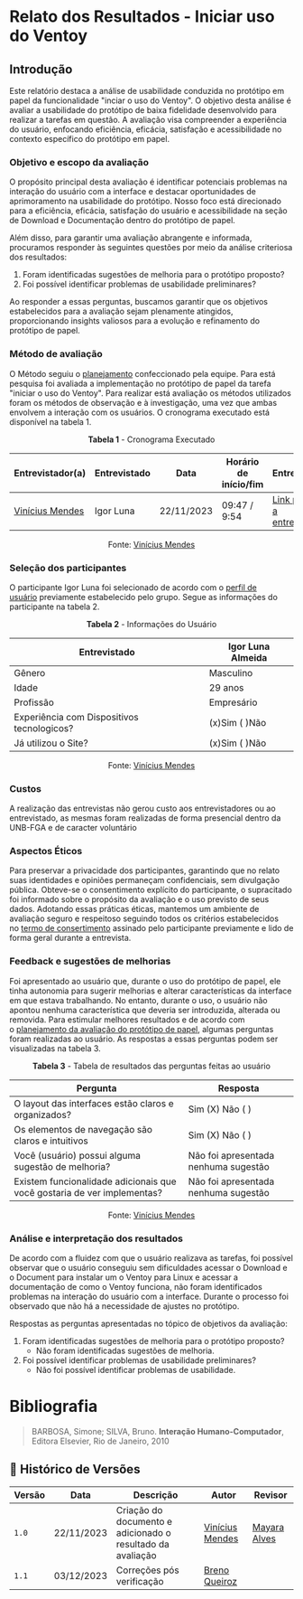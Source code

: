 # Relato dos Resultados - Iniciar uso do Ventoy

## Introdução

Este relatório destaca a análise de usabilidade conduzida no protótipo em papel da funcionalidade "inciar o uso do Ventoy". O objetivo desta análise é avaliar a usabilidade do protótipo de baixa fidelidade desenvolvido para realizar a tarefas em questão. A avaliação visa compreender a experiência do usuário, enfocando eficiência, eficácia, satisfação e acessibilidade no contexto específico do protótipo em papel.

### Objetivo e escopo da avaliação

O propósito principal desta avaliação é identificar potenciais problemas na interação do usuário com a interface e destacar oportunidades de aprimoramento na usabilidade do protótipo. Nosso foco está direcionado para a eficiência, eficácia, satisfação do usuário e acessibilidade na seção de Download e Documentação dentro do protótipo de papel.

Além disso, para garantir uma avaliação abrangente e informada, procuramos responder às seguintes questões por meio da análise criteriosa dos resultados:

1. Foram identificadas sugestões de melhoria para o protótipo proposto?
2. Foi possível identificar problemas de usabilidade preliminares?

Ao responder a essas perguntas, buscamos garantir que os objetivos estabelecidos para a avaliação sejam plenamente atingidos, proporcionando insights valiosos para a evolução e refinamento do protótipo de papel.

### Método de avaliação

O Método seguiu o [planejamento](https://github.com/Interacao-Humano-Computador/2023.2-Ventoy/blob/main/docs/DAD/nivel2/prototipoDePapel/planejamento.md) confeccionado pela equipe. Para está pesquisa foi avaliada a implementação no protótipo de papel da tarefa "iniciar o uso do Ventoy". Para realizar está avaliação os métodos utilizados foram os métodos de observação e à investigação, uma vez que ambas envolvem a interação com os usuários. O cronograma executado está disponível na tabela 1.

<center>

**Tabela 1** - Cronograma Executado

| Entrevistador(a) |Entrevistado | Data | Horário de início/fim | Entrevista |
|------------------|-------------|------|----------------------|---------- |
| [Vinícius Mendes](https://github.com/yabamiah) | Igor Luna | 22/11/2023 | 09:47 / 9:54 | [Link para a entrevista](https://youtu.be/6PR9nO--088) |

Fonte: [Vinícius Mendes](https://github.com/yabamiah)

</center>


### Seleção dos participantes

O participante Igor Luna foi selecionado de acordo com o [perfil de usuário](/elicitacao/PerfilUsuario/) previamente estabelecido pelo grupo. Segue as informações do participante na tabela 2.

<center>

**Tabela 2** - Informações do Usuário

| **Entrevistado** | **Igor Luna Almeida** |
|--------------|---------------------|
| Gênero | Masculino |
| Idade | 29 anos |
| Profissão | Empresário |
| Experiência com Dispositivos tecnologicos? | (x)Sim ( )Não |
| Já utilizou o Site? | (x)Sim ( )Não|

Fonte: [Vinícius Mendes](https://github.com/yabamiah)

</center>

### Custos

A realização das entrevistas não gerou custo aos entrevistadores ou ao entrevistado, as mesmas foram realizadas de forma presencial dentro da UNB-FGA e de caracter voluntário

### Aspectos Éticos

Para preservar a privacidade dos participantes, garantindo que no relato suas identidades e opiniões permaneçam confidenciais, sem divulgação pública. Obteve-se o consentimento explícito do participante, o supracitado foi informado sobre o propósito da avaliação e o uso previsto de seus dados. Adotando essas práticas éticas, mantemos um ambiente de avaliação seguro e respeitoso seguindo todos os critérios estabelecidos no [termo de consertimento](https://github.com/Interacao-Humano-Computador/2023.2-Ventoy/blob/main/docs/assets/termoConsertimentoPluginAss.pdf) assinado pelo participante previamente e lido de forma geral durante a entrevista.

### Feedback e sugestões de melhorias

Foi apresentado ao usuário que, durante o uso do protótipo de papel, ele tinha autonomia para sugerir melhorias e alterar características da interface em que estava trabalhando. No entanto, durante o uso, o usuário não apontou nenhuma característica que deveria ser introduzida, alterada ou removida. Para estimular melhores resultados e de acordo com o [planejamento da avaliação do protótipo de papel](https://github.com/Interacao-Humano-Computador/2023.2-Ventoy/blob/main/docs/DAD/nivel2/prototipoDePapel/planejamento.md), algumas perguntas foram realizadas ao usuário. As respostas a essas perguntas podem ser visualizadas na tabela 3.

<center>

**Tabela 3** - Tabela de resultados das perguntas feitas ao usuário

| **Pergunta** | **Resposta** |
|-----------|-----------|
|O layout das interfaces estão claros e organizados? | Sim (X) Não ( ) |
|Os elementos de navegação são claros e intuitivos |  Sim (X) Não ( )|
|Você (usuário) possui alguma sugestão de melhoria? | Não foi apresentada nenhuma sugestão |
|Existem funcionalidade adicionais que você gostaria de ver implementas?| Não foi apresentada nenhuma sugestão |

Fonte: [Vinícius Mendes](https://github.com/yabamiah)

</center>

### Análise e interpretação dos resultados

De acordo com a fluidez com que o usuário realizava as tarefas, foi possível observar que o usuário conseguiu sem dificuldades acessar o Download e o Document para instalar um o Ventoy para Linux e acessar a documentação de como o Ventoy funciona, não foram identificados problemas na interação do usuário com a interface. Durante o processo foi observado que não há a necessidade de ajustes no protótipo.

Respostas as perguntas apresentadas no tópico de objetivos da avaliação:

1. Foram identificadas sugestões de melhoria para o protótipo proposto?
    - Não foram identificadas sugestões de melhoria.
2. Foi possível identificar problemas de usabilidade preliminares?
    - Não foi possível identificar problemas de usabilidade.

# Bibliografia

> BARBOSA, Simone; SILVA, Bruno. **Interação Humano-Computador**, Editora Elsevier, Rio de Janeiro, 2010

## 📑 Histórico de Versões

| **Versão** | **Data** | **Descrição** | **Autor**| **Revisor** |
| ---------- | ---------- | ---------- | --------- | ---------- |
|`1.0`| 22/11/2023 | Criação do documento e adicionado o resultado da avaliação | [Vinícius Mendes](https://github.com/yabamiah) | [Mayara Alves](https://github.com/Mayara-tech)| 
|`1.1`| 03/12/2023 | Correções pós verificação | [Breno Queiroz](https://github.com/brenob6) |
